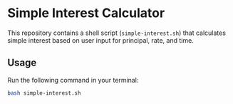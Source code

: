 # Simple Interest Calculator

This repository contains a shell script (`simple-interest.sh`) that calculates simple interest based on user input for principal, rate, and time.

## Usage
Run the following command in your terminal:
```bash
bash simple-interest.sh
